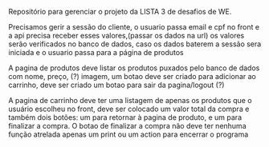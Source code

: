Repositório para gerenciar o projeto da LISTA 3 de desafios de WE.

Precisamos gerir a sessão do cliente, o usuario passa email e cpf no front e a api precisa receber esses valores,(passar os dados na url) os valores serão verificados no banco de dados, caso os dados baterem a sessão sera iniciada e o usuario passa para a página de produtos

A pagina de produtos deve listar os produtos puxados pelo banco de dados com nome, preço, (?) imagem, um botao deve ser criado para adicionar ao carrinho, deve ser criado um botao para sair da pagina/logout (?)

A pagina de carrinho deve ter uma listagem de apenas os produtos que o usuário escolheu no front, deve ser colocado um valor total da compra e também dois botões: um para retornar à pagina de produto, e um para finalizar a compra. O botao de finalizar a compra não deve ter nenhuma função atrelada apenas um print ou um action para encerrar o programa

